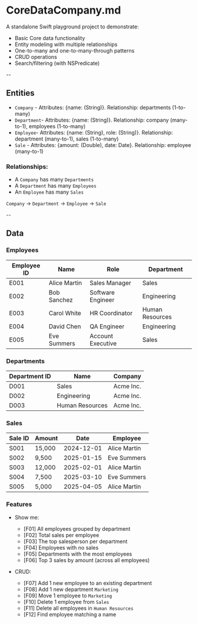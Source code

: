 # CoreDataCompany.md

A standalone Swift playground project to demonstrate:

- Basic Core data functionality
- Entity modeling with multiple relationships
- One-to-many and one-to-many-through patterns
- CRUD operations
- Search/filtering (with NSPredicate)

--

## Entities

 - `Company` - Attributes: {name: (String)}. Relationship: departments (1-to-many)
 - `Department`- Attributes: {name: (String)}. Relationship: company (many-to-1), employees (1-to-many)
 - `Employee`- Attributes: {name: (String), role: (String)}. Relationship: department (many-to-1), sales (1-to-many)
 - `Sale` - Attributes: {amount: (Double), date: Date}. Relationship: employee (many-to-1)

### Relationships:

- A `Company` has many `Departments`
- A `Department` has many `Employees`
- An `Employee` has many `Sales`

`Company` → `Department` → `Employee` → `Sale` 

--

## Data

### Employees

| Employee ID | Name         | Role              | Department      |
| ----------- | ------------ | ----------------- | --------------- |
| E001        | Alice Martin | Sales Manager     | Sales           |
| E002        | Bob Sanchez  | Software Engineer | Engineering     |
| E003        | Carol White  | HR Coordinator    | Human Resources |
| E004        | David Chen   | QA Engineer       | Engineering     |
| E005        | Eve Summers  | Account Executive | Sales           |

### Departments

| Department ID | Name            | Company   |
| ------------- | --------------- | --------- |
| D001          | Sales           | Acme Inc. |
| D002          | Engineering     | Acme Inc. |
| D003          | Human Resources | Acme Inc. |

### Sales

| Sale ID | Amount | Date       | Employee     |
| ------- | ------ | ---------- | ------------ |
| S001    | 15,000 | 2024-12-01 | Alice Martin |
| S002    | 9,500  | 2025-01-15 | Eve Summers  |
| S003    | 12,000 | 2025-02-01 | Alice Martin |
| S004    | 7,500  | 2025-03-10 | Eve Summers  |
| S005    | 5,000  | 2025-04-05 | Alice Martin |

 ### Features
 
 - Show me:
    - [F01] All employees grouped by department
    - [F02] Total sales per employee
    - [F03] The top salesperson per department
    - [F04] Employees with no sales
    - [F05] Departments with the most employees
    - [F06] Top 3 sales by amount (across all employees)

 - CRUD:
     - [F07] Add 1 new employee to an existing department
     - [F08] Add 1 new department `Marketing`
     - [F09] Move 1 employee to `Marketing`
     - [F10] Delete 1 employee from `Sales`
     - [F11] Delete all employees in `Human Resources`
     - [F12] Find employee matching a name